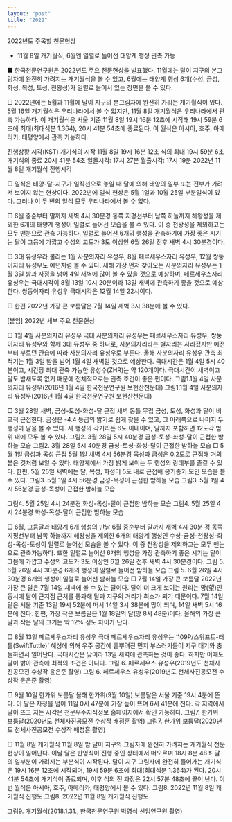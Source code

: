 ```yaml
---
layout: "post"
title: "2022"
---
```


 2022년도 주목할 천문현상
- 11월 8일 개기월식, 6월엔 일렬로 늘어선 태양계 행성 관측 가능

■ 한국천문연구원은 2022년도 주요 천문현상을 발표했다. 11월에는 달이 지구의 본그림자에 완전히 가려지는 개기월식을 볼 수 있고, 6월에는 태양계 행성 6개(수성, 금성, 화성, 목성, 토성, 천왕성)가 일렬로 늘어서 있는 장면을 볼 수 있다.

□ 2022년에는 5월과 11월에 달이 지구의 본그림자에 완전히 가리는 개기월식이 있다. 5월 16일 개기월식은 우리나라에서 볼 수 없지만, 11월 8일 개기월식은 우리나라에서 관측 가능하다. 이 개기월식은 서울 기준 11월 8일 19시 16분 12초에 시작해 19시 59분 6초에 최대(최대식분 1.364), 20시 41분 54초에 종료된다. 이 월식은 아시아, 호주, 아메리카, 태평양에서 관측 가능하다. 
  
진행상황
시각(KST)
개기식의 시작
11월 8일 19시 16분 12초
식의 최대
19시 59분  6초
개기식의 종료
20시 41분 54초
일몰시각: 17시 27분
월출시각: 17시 19분
                                            2022년 11월 8일 개기월식 진행시각 

□ 일식은 태양-달-지구가 일직선으로 놓일 때 달에 의해 태양의 일부 또는 전부가 가려져 보이지 않는 현상이다. 2022년에 일식 현상은 5월 1일과 10월 25일 부분일식이 있다. 그러나 이 두 번의 일식 모두 우리나라에서 볼 수 없다. 

□ 6월 중순부터 말까지 새벽 4시 30분경 동쪽 지평선부터 남쪽 하늘까지 해왕성을 제외한 6개의 태양계 행성이 일렬로 늘어선 모습을 볼 수 있다. 이 중 천왕성을 제외하고는 모두 맨눈으로 관측 가능하다. 일렬로 늘어선 6개의 행성을 관측하기에 가장 좋은 시기는 달이 그믐에 가깝고 수성의 고도가 3도 이상인 6월 26일 전후 새벽 4시 30분경이다.

□ 3대 유성우라 불리는 1월 사분의자리 유성우, 8월 페르세우스자리 유성우, 12월 쌍둥이자리 유성우도 예년처럼 볼 수 있다. 새해 가장 먼저 찾아오는 사분의자리 유성우는 1월 3일 밤과 자정을 넘어 4일 새벽에 많이 볼 수 있을 것으로 예상하며, 페르세우스자리 유성우는 극대시각이 8월 13일 10시 20분이라 13일 새벽에 관측하기 좋을 것으로 예상한다. 쌍둥이자리 유성우 극대시각은 12월 14일 22시이다.

□ 한편 2022년 가장 큰 보름달은 7월 14일 새벽 3시 38분에 볼 수 있다. 


[붙임] 2022년 세부 주요 천문현상

□ 1월 4일 사분의자리 유성우 극대
사분의자리 유성우는 페르세우스자리 유성우, 쌍둥이자리 유성우와 함께 3대 유성우 중 하나로, 사분의자리라는 별자리는 사라졌지만 예전부터 부르던 관습에 따라 사분의자리 유성우로 부른다. 올해 사분의자리 유성우 관측 최적기는 1월 3일 밤을 넘어 1월 4일 새벽일 것으로 예상한다. 극대시간은 1월 4일 5시 40분이고, 시간당 최대 관측 가능한 유성수(ZHR)는 약 120개이다. 극대시간이 새벽이고 달도 밤새도록 없기 때문에 전체적으로는 관측 조건이 좋은 편이다.
그림1.1월 4일 사분의자리 유성우(2016년 1월 4일 한국천문연구원 보현산천문대)
그림1.1월 4일 사분의자리 유성우(2016년 1월 4일 한국천문연구원 보현산천문대)

□ 3월 28일 새벽, 금성-토성-화성-달 근접
새벽 동틀 무렵 금성, 토성, 화성과 달이 비교적 근접한다. 금성은 -4.4 등급의 밝기로 쉽게 찾을 수 있고, 그 아래쪽으로 나머지 두 행성과 달을 볼 수 있다. 세 행성의 각거리는 6도 이내이며, 달까지 포함하면 12도각 범위 내에 모두 볼 수 있다.
그림2. 3월 28일 5시 40분경 금성-토성-화성-달이 근접한 밤하늘 모습
그림2. 3월 28일 5시 40분경 금성-토성-화성-달이 근접한 밤하늘 모습
□ 5월 1일 금성과 목성 근접
5월 1일 새벽 4시 56분경 목성과 금성은 0.2도로 근접해 거의 붙은 것처럼 보일 수 있다. 태양계에서 가장 밝게 보이는 두 행성의 랑데부를 즐길 수 있다. 한편, 5월 25일 새벽에는 달, 목성, 화성이 5도 내로 근접해 옹기종기 모인 모습을 볼 수 있다.
그림3. 5월 1일 4시 56분경 금성-목성이 근접한 밤하늘 모습
그림3. 5월 1일 4시 56분경 금성-목성이 근접한 밤하늘 모습

그림4. 5월 25일 4시 24분경 화성-목성-달이 근접한 밤하늘 모습
그림4. 5월 25일 4시 24분경 화성-목성-달이 근접한 밤하늘 모습
 
□ 6월, 그믐달과 태양계 6개 행성의 만남 
6월 중순부터 말까지 새벽 4시 30분 경 동쪽 지평선부터 남쪽 하늘까지 해왕성을 제외한 6개의 태양계 행성인 수성-금성-천왕성-화성-목성-토성이 일렬로 늘어선 모습을 볼 수 있다. 이 중 천왕성을 제외하고는 모두 맨눈으로 관측가능하다. 또한 일렬로 늘어선 6개의 행성을 가장 관측하기 좋은 시기는 달이 그믐에 가깝고 수성의 고도가 3도 이상인 6월 26일 전후 새벽 4시 30분경이다.
그림 5. 6월 26일 4시 30분경 6개의 행성이 일렬로 늘어선 밤하늘 모습
그림 5. 6월 26일 4시 30분경 6개의 행성이 일렬로 늘어선 밤하늘 모습
□ 7월 14일 가장 큰 보름달
2022년 가장 큰 달은 7월 14일 새벽에 볼 수 있는 달이다. 달이 더 크게 보이는 원리는 망(望)인 동시에 달이 근지점 근처를 통과해 달과 지구의 거리가 최소가 되기 때문이다. 7월 14일 달은 서울 기준 13일 19시 52분에 떠서 14일 3시 38분에 망이 되며, 14일 새벽 5시 16분에 진다. 한편, 가장 작은 보름달은 1월 18일의 달(망 8시 48분)이다. 올해의 가장 큰 달과 작은 달의 크기는 약 12% 정도 차이가 난다.

□ 8월 13일 페르세우스자리 유성우 극대
페르세우스자리 유성우는 ‘109P/스위프트-터틀(SwiftTuttle)’ 혜성에 의해 우주 공간에 흩뿌려진 먼지 부스러기들이 지구 대기와 충돌하면서 일어난다. 극대시간은 낮이라 13일 새벽에 관측하는 것이 좋다. 하지만 이때도 달이 밝아 관측에 최적의 조건은 아니다.
   그림 6. 페르세우스 유성우(2019년도 천체사진공모전 수상작 윤은준 촬영)
그림 6. 페르세우스 유성우(2019년도 천체사진공모전 수상작 윤은준 촬영)

□ 9월 10일 한가위 보름달
올해 한가위(9월 10일) 보름달은 서울 기준 19시 4분에 뜬다. 이 달은 자정을 넘어 11일 0시 47분에 가장 높이 뜨며 6시 41분에 진다. 각 지역에서 달이 뜨고 지는 시각은 천문우주지식정보 홈페이지에서 확인 가능하다. 
그림7. 한가위 보름달(2020년도 천체사진공모전 수상작 배정훈 촬영)
그림7. 한가위 보름달(2020년도 천체사진공모전 수상작 배정훈 촬영)

□ 11월 8일 개기월식
11월 8일 밤 달이 지구의 그림자에 완전히 가려지는 개기월식 천문현상이 일어난다. 이날 달은 반영식이 진행 중인 상태에서 떠오르며 18시 8분 48초 달의 일부분이 가려지는 부분식이 시작된다. 달이 지구 그림자에 완전히 들어가는 개기식은 19시 16분 12초에 시작되며, 19시 59분 6초에 최대(최대식분 1.364)가 된다. 20시 41분 54초에 개기식이 종료되며, 이후 식의 전 과정은 22시 57분 48초에 끝이 난다. 이번 월식은 아시아, 호주, 아메리카, 태평양에서 볼 수 있다.
그림8. 2022년 11월 8일 개기월식 진행도
그림8. 2022년 11월 8일 개기월식 진행도

그림9. 개기월식(2018.1.31., 한국천문연구원 박영식 선임연구원 촬영)